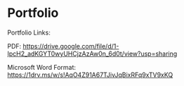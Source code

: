 # Portfolio

Portfolio Links:

PDF:
https://drive.google.com/file/d/1-IpcH2_adKGYT0wyUHCjzAzAw0n_6d0t/view?usp=sharing

Microsoft Word Format:
https://1drv.ms/w/s!AqO4Z91A67TJivJqBixRFq9xTV9xKQ

